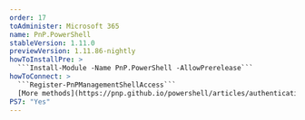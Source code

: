 ```yaml
---
order: 17
toAdminister: Microsoft 365
name: PnP.PowerShell
stableVersion: 1.11.0
previewVersion: 1.11.86-nightly
howToInstallPre: >
  ```Install-Module -Name PnP.PowerShell -AllowPrerelease```
howToConnect: >
  ```Register-PnPManagementShellAccess```
  [More methods](https://pnp.github.io/powershell/articles/authentication.html)
PS7: "Yes"
---
```

